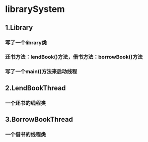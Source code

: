 # librarySystem
##
## 1.Library
### 写了一个library类
### 还书方法：lendBook()方法，借书方法：borrowBook()方法
### 写了一个main()方法来启动线程
##
## 2.LendBookThread
### 一个还书的线程类
##
## 3.BorrowBookThread
### 一个借书的线程类
